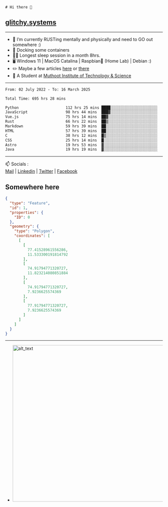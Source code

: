 ```
# Hi there 👋
```
## [glitchy.systems](https://glitchy.systems)
---

- 🌱 I’m currently RUSTing mentally and physically and need to GO out somewhere :)
- 🐋 Docking some containers
- 😶‍🌫️ Longest sleep session in a month 8hrs.
- 🖥️ Windows 11 | MacOS Catalina | Raspbian🥧 (Home Lab) | Debian :)
- ✏️ Maybe a few articles [here](https://medium.com/@advaithnarayanan8) or [there](https://medium.com/@advaithnarayanan8)
- 📑 A Student at [Muthoot Institute of Technology & Science](https://mgmits.ac.in/)



---

<!--START_SECTION:waka-->

```txt
From: 02 July 2022 - To: 16 March 2025

Total Time: 695 hrs 28 mins

Python                     112 hrs 25 mins ████░░░░░░░░░░░░░░░░░░░░░   16.17 %
JavaScript                 98 hrs 44 mins  ███▓░░░░░░░░░░░░░░░░░░░░░   14.20 %
Vue.js                     75 hrs 14 mins  ██▓░░░░░░░░░░░░░░░░░░░░░░   10.82 %
Rust                       66 hrs 22 mins  ██▒░░░░░░░░░░░░░░░░░░░░░░   09.54 %
Markdown                   59 hrs 39 mins  ██░░░░░░░░░░░░░░░░░░░░░░░   08.58 %
HTML                       57 hrs 39 mins  ██░░░░░░░░░░░░░░░░░░░░░░░   08.29 %
C                          38 hrs 12 mins  █▒░░░░░░░░░░░░░░░░░░░░░░░   05.49 %
CSS                        25 hrs 14 mins  █░░░░░░░░░░░░░░░░░░░░░░░░   03.63 %
Astro                      19 hrs 53 mins  ▓░░░░░░░░░░░░░░░░░░░░░░░░   02.86 %
Java                       19 hrs 19 mins  ▓░░░░░░░░░░░░░░░░░░░░░░░░   02.78 %
```

<!--END_SECTION:waka-->

---

📫 Socials :<br>
[Mail](mailto:advaith@glitchy.systems) | [Linkedin](https://www.linkedin.com/in/advaith-narayanan-a72152214/) | [Twitter](https://twitter.com/advaithnarayan) | [Facebook](https://screenmessage.com/qinq)

## Somewhere here

```geojson
{
  "type": "Feature",
  "id": 1,
  "properties": {
    "ID": 0
  },
  "geometry": {
    "type": "Polygon",
    "coordinates": [
      [
        [
          77.41528961556286,
          11.533300191814792
        ],
        [
          74.91794771320727,
          11.823214080851884
        ],
        [
          74.91794771320727,
          7.9236625574369
        ],
        [
          77.91794771320727,
          7.9236625574369
        ]
      ]
    ]
  }
}
```


--- 
- [<img alt="alt_text" width="500px" src="https://valid.x86.fr/cache/banner/xv24bv-6.png" />](https://valid.x86.fr/xv24bv)


